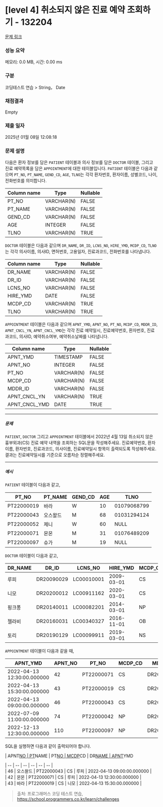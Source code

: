# [level 4] 취소되지 않은 진료 예약 조회하기 - 132204 

[문제 링크](https://school.programmers.co.kr/learn/courses/30/lessons/132204) 

### 성능 요약

메모리: 0.0 MB, 시간: 0.00 ms

### 구분

코딩테스트 연습 > String， Date

### 채점결과

Empty

### 제출 일자

2025년 01월 08일 12:08:18

### 문제 설명

<p>다음은 환자 정보를 담은 <code>PATIENT</code> 테이블과 의사 정보를 담은 <code>DOCTOR</code> 테이블, 그리고 진료 예약목록을 담은 <code>APPOINTMENT</code>에 대한 테이블입니다. <code>PATIENT</code> 테이블은 다음과 같으며 <code>PT_NO</code>, <code>PT_NAME</code>, <code>GEND_CD</code>, <code>AGE</code>, <code>TLNO</code>는 각각 환자번호, 환자이름, 성별코드, 나이, 전화번호를 의미합니다.</p>
<table class="table">
        <thead><tr>
<th>Column name</th>
<th>Type</th>
<th>Nullable</th>
</tr>
</thead>
        <tbody><tr>
<td>PT_NO</td>
<td>VARCHAR(N)</td>
<td>FALSE</td>
</tr>
<tr>
<td>PT_NAME</td>
<td>VARCHAR(N)</td>
<td>FALSE</td>
</tr>
<tr>
<td>GEND_CD</td>
<td>VARCHAR(N)</td>
<td>FALSE</td>
</tr>
<tr>
<td>AGE</td>
<td>INTEGER</td>
<td>FALSE</td>
</tr>
<tr>
<td>TLNO</td>
<td>VARCHAR(N)</td>
<td>TRUE</td>
</tr>
</tbody>
      </table>
<p><code>DOCTOR</code> 테이블은 다음과 같으며 <code>DR_NAME</code>, <code>DR_ID</code>, <code>LCNS_NO</code>, <code>HIRE_YMD</code>, <code>MCDP_CD</code>, <code>TLNO</code>는 각각 의사이름, 의사ID, 면허번호, 고용일자, 진료과코드, 전화번호를 나타냅니다.</p>
<table class="table">
        <thead><tr>
<th>Column name</th>
<th>Type</th>
<th>Nullable</th>
</tr>
</thead>
        <tbody><tr>
<td>DR_NAME</td>
<td>VARCHAR(N)</td>
<td>FALSE</td>
</tr>
<tr>
<td>DR_ID</td>
<td>VARCHAR(N)</td>
<td>FALSE</td>
</tr>
<tr>
<td>LCNS_NO</td>
<td>VARCHAR(N)</td>
<td>FALSE</td>
</tr>
<tr>
<td>HIRE_YMD</td>
<td>DATE</td>
<td>FALSE</td>
</tr>
<tr>
<td>MCDP_CD</td>
<td>VARCHAR(N)</td>
<td>TRUE</td>
</tr>
<tr>
<td>TLNO</td>
<td>VARCHAR(N)</td>
<td>TRUE</td>
</tr>
</tbody>
      </table>
<p><code>APPOINTMENT</code> 테이블은 다음과 같으며 <code>APNT_YMD</code>, <code>APNT_NO</code>, <code>PT_NO</code>, <code>MCDP_CD</code>, <code>MDDR_ID</code>, <code>APNT_CNCL_YN</code>, <code>APNT_CNCL_YMD</code>는 각각 진료 예약일시, 진료예약번호, 환자번호, 진료과코드, 의사ID, 예약취소여부, 예약취소날짜를 나타냅니다.</p>
<table class="table">
        <thead><tr>
<th>Column name</th>
<th>Type</th>
<th>Nullable</th>
</tr>
</thead>
        <tbody><tr>
<td>APNT_YMD</td>
<td>TIMESTAMP</td>
<td>FALSE</td>
</tr>
<tr>
<td>APNT_NO</td>
<td>INTEGER</td>
<td>FALSE</td>
</tr>
<tr>
<td>PT_NO</td>
<td>VARCHAR(N)</td>
<td>FALSE</td>
</tr>
<tr>
<td>MCDP_CD</td>
<td>VARCHAR(N)</td>
<td>FALSE</td>
</tr>
<tr>
<td>MDDR_ID</td>
<td>VARCHAR(N)</td>
<td>FALSE</td>
</tr>
<tr>
<td>APNT_CNCL_YN</td>
<td>VARCHAR(N)</td>
<td>TRUE</td>
</tr>
<tr>
<td>APNT_CNCL_YMD</td>
<td>DATE</td>
<td>TRUE</td>
</tr>
</tbody>
      </table>
<hr>

<h5>문제</h5>

<p><code>PATIENT</code>, <code>DOCTOR</code> 그리고 <code>APPOINTMENT</code> 테이블에서 2022년 4월 13일 취소되지 않은 흉부외과(CS) 진료 예약 내역을 조회하는 SQL문을 작성해주세요. 진료예약번호, 환자이름, 환자번호, 진료과코드, 의사이름, 진료예약일시 항목이 출력되도록 작성해주세요. 결과는 진료예약일시를 기준으로 오름차순 정렬해주세요.</p>

<hr>

<h5>예시</h5>

<p><code>PATIENT</code> 테이블이 다음과 같고,</p>
<table class="table">
        <thead><tr>
<th>PT_NO</th>
<th>PT_NAME</th>
<th>GEND_CD</th>
<th>AGE</th>
<th>TLNO</th>
</tr>
</thead>
        <tbody><tr>
<td>PT22000019</td>
<td>바라</td>
<td>W</td>
<td>10</td>
<td>01079068799</td>
</tr>
<tr>
<td>PT22000043</td>
<td>오스왈드</td>
<td>M</td>
<td>68</td>
<td>01031294124</td>
</tr>
<tr>
<td>PT22000052</td>
<td>제니</td>
<td>W</td>
<td>60</td>
<td>NULL</td>
</tr>
<tr>
<td>PT22000071</td>
<td>몬몬</td>
<td>M</td>
<td>31</td>
<td>01076489209</td>
</tr>
<tr>
<td>PT22000097</td>
<td>슈가</td>
<td>M</td>
<td>19</td>
<td>NULL</td>
</tr>
</tbody>
      </table>
<p><code>DOCTOR</code> 테이블이 다음과 같고,</p>
<table class="table">
        <thead><tr>
<th>DR_NAME</th>
<th>DR_ID</th>
<th>LCNS_NO</th>
<th>HIRE_YMD</th>
<th>MCDP_CD</th>
<th>TLNO</th>
</tr>
</thead>
        <tbody><tr>
<td>루피</td>
<td>DR20090029</td>
<td>LC00010001</td>
<td>2009-03-01</td>
<td>CS</td>
<td>01085482011</td>
</tr>
<tr>
<td>니모</td>
<td>DR20200012</td>
<td>LC00911162</td>
<td>2020-03-01</td>
<td>CS</td>
<td>01089483921</td>
</tr>
<tr>
<td>핑크퐁</td>
<td>DR20140011</td>
<td>LC00082201</td>
<td>2014-03-01</td>
<td>NP</td>
<td>01098428957</td>
</tr>
<tr>
<td>젤라비</td>
<td>DR20160031</td>
<td>LC00340327</td>
<td>2016-11-01</td>
<td>OB</td>
<td>01023981922</td>
</tr>
<tr>
<td>토리</td>
<td>DR20190129</td>
<td>LC00099911</td>
<td>2019-03-01</td>
<td>NS</td>
<td>01058390758</td>
</tr>
</tbody>
      </table>
<p><code>APPOINTMENT</code> 테이블이 다음과 같을 때,</p>
<table class="table">
        <thead><tr>
<th>APNT_YMD</th>
<th>APNT_NO</th>
<th>PT_NO</th>
<th>MCDP_CD</th>
<th>MDDR_ID</th>
<th>APNT_CNCL_YN</th>
<th>APNT_CNCL_YMD</th>
</tr>
</thead>
        <tbody><tr>
<td>2022-04-13 12:30:00.000000</td>
<td>42</td>
<td>PT22000071</td>
<td>CS</td>
<td>DR20090029</td>
<td>N</td>
<td>NULL</td>
</tr>
<tr>
<td>2022-04-13 15:30:00.000000</td>
<td>43</td>
<td>PT22000019</td>
<td>CS</td>
<td>DR20200012</td>
<td>N</td>
<td>NULL</td>
</tr>
<tr>
<td>2022-04-13 09:00:00.000000</td>
<td>46</td>
<td>PT22000043</td>
<td>CS</td>
<td>DR20090029</td>
<td>N</td>
<td>NULL</td>
</tr>
<tr>
<td>2022-07-09 11:00:00.000000</td>
<td>74</td>
<td>PT22000042</td>
<td>NP</td>
<td>DR20100011</td>
<td>N</td>
<td>NULL</td>
</tr>
<tr>
<td>2022-12-13 12:30:00.000000</td>
<td>110</td>
<td>PT22000097</td>
<td>NP</td>
<td>DR20160011</td>
<td>Y</td>
<td>2022-12-03</td>
</tr>
</tbody>
      </table>
<p>SQL을 실행하면 다음과 같이 출력되어야 합니다.</p>

<p>| APNT<u>NO | PT</u>NAME | PT<u>NO | MCDP</u>CD | DR<u>NAME | APNT</u>YMD</p>

<p>| -- | -- | -- | -- | -- | -- |<br>
| 46 | 오스왈드 | PT22000043 | CS | 루피 | 2022-04-13 09:00:00.000000 |<br>
| 42 | 몬몬 | PT22000071 | CS | 루피 | 2022-04-13 12:30:00.000000 |<br>
| 43 | 바라 | PT22000019 | CS | 니모 | 2022-04-13 15:30:00.000000 |</p>


> 출처: 프로그래머스 코딩 테스트 연습, https://school.programmers.co.kr/learn/challenges